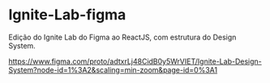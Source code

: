 # Ignite-Lab-figma
Edição do Ignite Lab do Figma ao ReactJS, com estrutura do Design System.

https://www.figma.com/proto/adtxrLj48CidB0y5WrVIET/Ignite-Lab-Design-System?node-id=1%3A2&scaling=min-zoom&page-id=0%3A1
